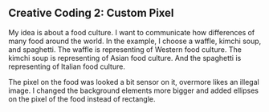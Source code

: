 ## Creative Coding 2: Custom Pixel

My idea is about a food culture. I want to communicate how differences of many food around the world. In the example, I choose a waffle, kimchi soup, and spaghetti. The waffle is representing of Western food culture. The kimchi soup is representing of Asian food culture. And the spaghetti is representing of Italian food culture.

The pixel on the food was looked a bit sensor on it, overmore likes an illegal image. I changed the background elements more bigger and added ellipses on the pixel of the food instead of rectangle. 
